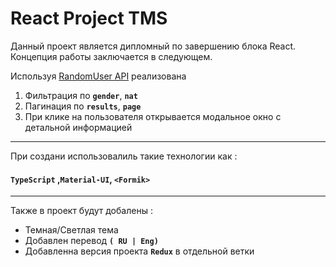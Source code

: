 # React Project TMS

Данный проект является дипломный по завершению блока React.
Концепция работы заключается в следующем.

Используя [RandomUser API](https://randomuser.me/) реализована

1. Фильтрация по **`gender`**, **`nat`**
2. Пагинация по **`results`**, **`page`**
3. При клике на пользователя открывается модальное окно с детальной информацией

---

При создани использовалиль такие технологии как :

#### `TypeScript` ,`Material-UI`, `<Formik>`

---

Также в проект будут добалены :

- Темная/Светлая тема
- Добавлен перевод **`( RU | Eng)`**
- Добавленна версия проекта **`Redux`** в отдельной ветки

